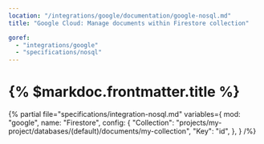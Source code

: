 ```yaml
---
location: "/integrations/google/documentation/google-nosql.md"
title: "Google Cloud: Manage documents within Firestore collection"

goref:
  - "integrations/google"
  - "specifications/nosql"
---
```


# {% $markdoc.frontmatter.title %}

{% partial file="specifications/integration-nosql.md" variables={
    mod: "google",
    name: "Firestore",
    config: {
      "Collection": "projects/my-project/databases/(default)/documents/my-collection",
      "Key": "id",
    },
  }
/%} 
